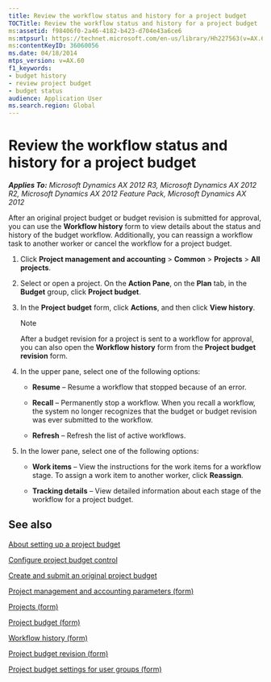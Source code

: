 ```yaml
---
title: Review the workflow status and history for a project budget
TOCTitle: Review the workflow status and history for a project budget
ms:assetid: f98406f0-2a46-4182-b423-d704e43a6ce6
ms:mtpsurl: https://technet.microsoft.com/en-us/library/Hh227563(v=AX.60)
ms:contentKeyID: 36060056
ms.date: 04/18/2014
mtps_version: v=AX.60
f1_keywords:
- budget history
- review project budget
- budget status
audience: Application User
ms.search.region: Global
---
```


# Review the workflow status and history for a project budget 


_**Applies To:** Microsoft Dynamics AX 2012 R3, Microsoft Dynamics AX 2012 R2, Microsoft Dynamics AX 2012 Feature Pack, Microsoft Dynamics AX 2012_

After an original project budget or budget revision is submitted for approval, you can use the **Workflow history** form to view details about the status and history of the budget workflow. Additionally, you can reassign a workflow task to another worker or cancel the workflow for a project budget.

1.  Click **Project management and accounting** \> **Common** \> **Projects** \> **All projects**.

2.  Select or open a project. On the **Action Pane**, on the **Plan** tab, in the **Budget** group, click **Project budget**.

3.  In the **Project budget** form, click **Actions**, and then click **View history**.
    

    > [!NOTE]
    > <P>After a budget revision for a project is sent to a workflow for approval, you can also open the <STRONG>Workflow history</STRONG> form from the <STRONG>Project budget revision</STRONG> form.</P>



4.  In the upper pane, select one of the following options:
    
      - **Resume** – Resume a workflow that stopped because of an error.
    
      - **Recall** – Permanently stop a workflow. When you recall a workflow, the system no longer recognizes that the budget or budget revision was ever submitted to the workflow.
    
      - **Refresh** – Refresh the list of active workflows.

5.  In the lower pane, select one of the following options:
    
      - **Work items** – View the instructions for the work items for a workflow stage. To assign a work item to another worker, click **Reassign**.
    
      - **Tracking details** – View detailed information about each stage of the workflow for a project budget.

## See also

[About setting up a project budget](about-setting-up-a-project-budget.md)

[Configure project budget control](configure-project-budget-control.md)

[Create and submit an original project budget](create-and-submit-an-original-project-budget.md)

[Project management and accounting parameters (form)](https://technet.microsoft.com/en-us/library/aa599440\(v=ax.60\))

[Projects (form)](https://technet.microsoft.com/en-us/library/aa585245\(v=ax.60\))

[Project budget (form)](https://technet.microsoft.com/en-us/library/hh227438\(v=ax.60\))

[Workflow history (form)](https://technet.microsoft.com/en-us/library/hh597256\(v=ax.60\))

[Project budget revision (form)](https://technet.microsoft.com/en-us/library/hh209690\(v=ax.60\))

[Project budget settings for user groups (form)](https://technet.microsoft.com/en-us/library/hh242598\(v=ax.60\))

  


